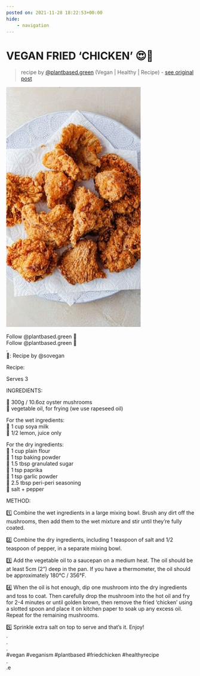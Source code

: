 ```yaml
---
posted on: 2021-11-28 18:22:53+00:00
hide:
    - navigation
---
```


# VEGAN FRIED ‘CHICKEN’ 😍🤤 

> recipe by [@plantbased.green](https://www.instagram.com/plantbased.green/) 
(Vegan | Healthy | Recipe) - [see original post](https://instagram.com/p/CW1FGNwKoR_)

![](../img/plantbased.green_28-11-2021_1811.png)

  
Follow @plantbased.green 🙌  
Follow @plantbased.green 🙌  
.  
📸: Recipe by @sovegan   
  
Recipe:  
  
Serves 3  
  
INGREDIENTS:  
  
🌿 300g / 10.6oz oyster mushrooms  
🌿 vegetable oil, for frying (we use rapeseed oil)  
  
For the wet ingredients:  
🌿 1 cup soya milk  
🌿 1/2 lemon, juice only  
  
For the dry ingredients:  
🌿 1 cup plain flour  
🌿 1 tsp baking powder  
🌿 1.5 tbsp granulated sugar  
🌿 1 tsp paprika  
🌿 1 tsp garlic powder  
🌿 2.5 tbsp peri-peri seasoning  
🌿 salt + pepper  
  
METHOD:  
  
1️⃣ Combine the wet ingredients in a large mixing bowl. Brush any dirt off the mushrooms, then add them to the wet mixture and stir until they’re fully coated.  
  
2️⃣ Combine the dry ingredients, including 1 teaspoon of salt and 1/2 teaspoon of pepper, in a separate mixing bowl.  
  
3️⃣ Add the vegetable oil to a saucepan on a medium heat. The oil should be at least 5cm (2”) deep in the pan. If you have a thermometer, the oil should be approximately 180°C / 356°F.  
  
4️⃣ When the oil is hot enough, dip one mushroom into the dry ingredients and toss to coat. Then carefully drop the mushroom into the hot oil and fry for 2-4 minutes or until golden brown, then remove the fried ‘chicken’ using a slotted spoon and place it on kitchen paper to soak up any excess oil. Repeat for the remaining mushrooms.  
  
5️⃣ Sprinkle extra salt on top to serve and that’s it. Enjoy!  
.  
.  
.  
\#vegan \#veganism \#plantbased \#friedchicken \#healthyrecipe  
.  
.e   